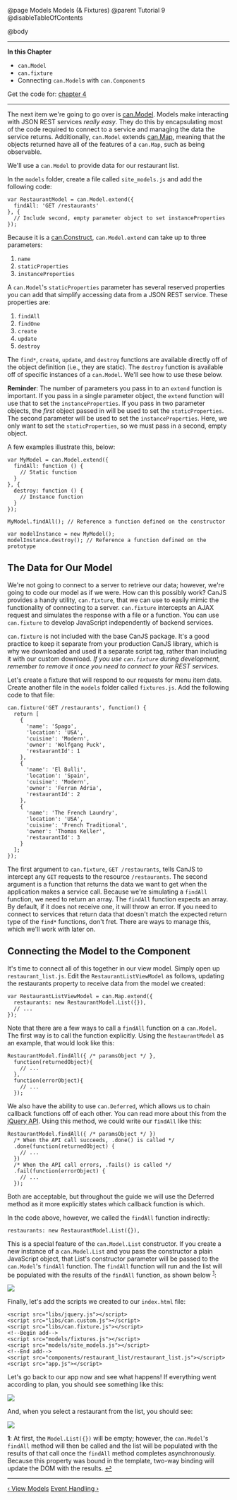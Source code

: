@page Models Models (& Fixtures)
@parent Tutorial 9
@disableTableOfContents

@body

<div class="getting-started">

- - - -
**In this Chapter**
 - `can.Model`
 - `can.fixture`
 - Connecting `can.Model`s with `can.Component`s

Get the code for: [chapter 4](https://github.com/bitovi/canjs/blob/guides-overhaul/guides/examples/PlaceMyOrder/ch-4_canjs-getting-started.zip?raw=true)

- - -

The next item we're going to go over is [can.Model](../docs/can.Model.html).
Models make interacting with JSON REST services *really easy*. They do this by
encapsulating most of the code required to connect to a service and managing
the data the service returns. Additionally, `can.Model` extends
[can.Map](../docs/can.Map.html), meaning that the objects returned have all of
the features of a `can.Map`, such as being observable.

We'll use a `can.Model` to provide data for our restaurant list.

In the `models` folder, create a file called `site_models.js` and add the
following code:

```
var RestaurantModel = can.Model.extend({
  findAll: 'GET /restaurants'
}, {
  // Include second, empty parameter object to set instanceProperties
});
```

Because it is a [can.Construct](../docs/can.Construct.html), `can.Model.extend`
can take up to three parameters:

1. `name`
2. `staticProperties`
3. `instanceProperties`

A `can.Model`'s `staticProperties` parameter has several reserved properties you
can add that simplify accessing data from a JSON REST service. These
properties are:

1. `findAll`
2. `findOne`
3. `create`
4. `update`
5. `destroy`

The `find*`, `create`, `update`, and `destroy` functions are available directly
off of the object definition (i.e., they are static). The `destroy` function is
available off of specific instances of a `can.Model`. We'll see how to
use these below.

**Reminder**: The number of parameters you pass in to an `extend` function is
important. If you pass in a single parameter object, the `extend` function will
use that to set the `instanceProperties`. If you pass in two parameter
objects, the *first* object passed in will be used to set the
`staticProperties`. The second parameter will be used to set the
`instanceProperties`. Here, we only want to set the `staticProperties`, so we
must pass in a second, empty object.

A few examples illustrate this, below:

```
var MyModel = can.Model.extend({
  findAll: function () {
    // Static function
  }
}, {
  destroy: function () {
    // Instance function
  }
});

MyModel.findAll(); // Reference a function defined on the constructor

var modelInstance = new MyModel();
modelInstance.destroy(); // Reference a function defined on the prototype
```

## The Data for Our Model

We're not going to connect to a server to retrieve our data; however, we're
going to code our model as if we were. How can this possibly work? CanJS
provides a handy utility, `can.fixture`, that we can use to easily mimic the
functionality of connecting to a server. `can.fixture`
intercepts an AJAX request and simulates the response with a file or a
function. You can use `can.fixture` to develop JavaScript independently of
backend services.

`can.fixture` is not included with the base CanJS package. It's a good practice
to keep it separate from your production CanJS library, which is why we
downloaded and used it a separate script tag, rather than including it
with our custom download. *If you use `can.fixture` during development, remember
to remove it once you need to connect to your REST services*.

Let's create a fixture that will respond to our requests for menu item data.
Create another file in the `models` folder called `fixtures.js`. Add the
following code to that file:

```
can.fixture('GET /restaurants', function() {
  return [
    {
      'name': 'Spago',
      'location': 'USA',
      'cuisine': 'Modern',
      'owner': 'Wolfgang Puck',
      'restaurantId': 1
    },
    {
      'name': 'El Bulli',
      'location': 'Spain',
      'cuisine': 'Modern',
      'owner': 'Ferran Adria',
      'restaurantId': 2
    },
    {
      'name': 'The French Laundry',
      'location': 'USA',
      'cuisine': 'French Traditional',
      'owner': 'Thomas Keller',
      'restaurantId': 3
    }
  ];
});
```

The first argument to `can.fixture`, `GET /restaurants`, tells CanJS to
intercept any `GET` requests to the resource `/restaurants`. The second argument
is a function that returns the data we want to get when the application makes
a service call. Because we're simulating a `findAll` function, we need to return
an array. The `findAll` function expects an array. By default, if it does not
receive one, it will throw an error. If you need to connect to services that
return data that doesn't match the expected return type of the `find*`
functions, don't fret. There are ways to manage this, which we'll work with
later on.

## Connecting the Model to the Component

It's time to connect all of this together in our view model. Simply open up
`restaurant_list.js`. Edit the `RestaurantListViewModel` as follows,
updating the restaurants property to receive data from the model we created:

```
var RestaurantListViewModel = can.Map.extend({
  restaurants: new RestaurantModel.List({}),
  // ...
});
```

Note that there are a few ways to call a `findAll` function on a `can.Model`. The
first way is to call the function explicitly. Using the `RestaurantModel` as an
example, that would look like this:

```
RestaurantModel.findAll({ /* paramsObject */ },
  function(returnedObject){
    // ...
  },
  function(errorObject){
    // ...
  });
```

We also have the ability to use `can.Deferred`, which allows us to chain
callback functions off of each other. You can read more about this from the
[jQuery API](https://api.jquery.com/category/deferred-object/). Using this
method, we could write our `findAll` like this:

```
RestaurantModel.findAll({ /* paramsObject */ })
  /* When the API call succeeds, .done() is called */
  .done(function(returnedObject) {
    // ...
  })
  /* When the API call errors, .fails() is called */
  .fail(function(errorObject) {
    // ...
  });
```

Both are acceptable, but throughout the guide we will use the Deferred method
as it more explicitly states which callback function is which.

In the code above, however, we called the `findAll` function indirectly:

```
restaurants: new RestaurantModel.List({}),
```

This is a special feature of the `can.Model.List` constructor. If you create a
new instance of a `can.Model.List` and you pass the constructor a plain
JavaScript object, that List's constructor parameter will be passed to the
`can.Model`'s `findAll` function. The `findAll` function will run and the list will
be populated with the results of the `findAll` function, as shown below
<sup id="ModelListReference">[1](#ModelList)</sup>:


![](../can/guides/images/4_models/New.Model.List.png)

Finally, let's add the scripts we created to our `index.html` file:

```
<script src="libs/jquery.js"></script>
<script src="libs/can.custom.js"></script>
<script src="libs/can.fixture.js"></script>
<!--Begin add-->
<script src="models/fixtures.js"></script>
<script src="models/site_models.js"></script>
<!--End add-->
<script src="components/restaurant_list/restaurant_list.js"></script>
<script src="app.js"></script>
```

Let's go back to our app now and see what happens! If everything went
according to plan, you should see something like this:

![](../can/guides/images/4_models/FinalRestaurantComponentNoSelect.png)

And, when you select a restaurant from the list, you should see:

![](../can/guides/images/4_models/FinalRestaurantComponentSelect.png)

<a name="ModelList"></a>
**1**: At first, the `Model.List({})` will be empty; however, the `can.Model`'s
`findAll` method will then be called and the list will be populated with the
results of that call once the `findAll` method completes asynchronously.
Because this property was bound in the template, two-way binding will update
the DOM with the results. <a href="#ModelListReference">↩</a>

- - -

<span class="pull-left">[&lsaquo; View Models](ViewModels.html)</span>
<span class="pull-right">[Event Handling &rsaquo;](EventHandling.html)</span>

</div>